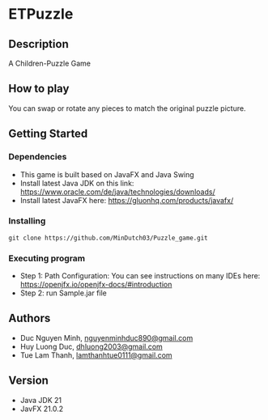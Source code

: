 # ETPuzzle


## Description

A Children-Puzzle Game

## How to play
You can swap or rotate any pieces to match the original puzzle picture.

## Getting Started

### Dependencies

* This game is built based on JavaFX and Java Swing 
* Install latest Java JDK on this link: https://www.oracle.com/de/java/technologies/downloads/
* Install latest JavaFX here: https://gluonhq.com/products/javafx/


### Installing
```
git clone https://github.com/MinDutch03/Puzzle_game.git
```
 
### Executing program
* Step 1: 
  Path Configuration: You can see instructions on many IDEs here: https://openjfx.io/openjfx-docs/#introduction
* Step 2: run Sample.jar file

## Authors
* Duc Nguyen Minh, nguyenminhduc890@gmail.com
* Huy Luong Duc, dhluong2003@gmail.com
* Tue Lam Thanh, lamthanhtue0111@gmail.com

## Version 
* Java JDK 21
* JavFX 21.0.2
